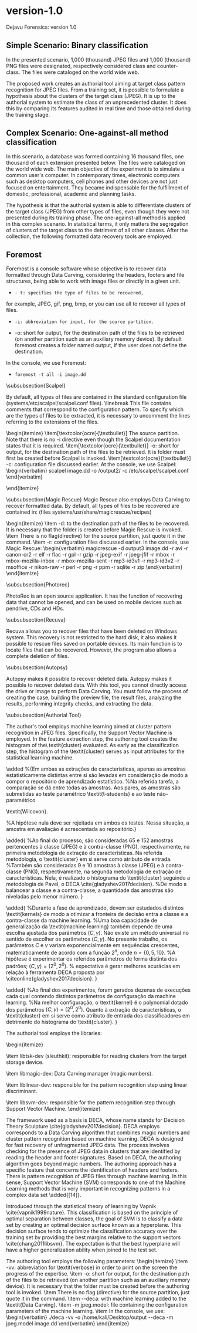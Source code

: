# version-1.0
Dejavu Forensics: version 1.0

## Simple Scenario: Binary classification

In the presented scenario, 1,000 (thousand) JPEG files and 1,000 (thousand) PNG files were designated, respectively considered class and counter-class. The files were cataloged on the world wide web.

The proposed work creates an authorial tool aiming at target class pattern recognition for JPEG files. From a training set, it is possible to formulate a hypothesis about the clusters of the target class (JPEG). It is up to the authorial system to estimate the class of an unprecedented cluster. It does this by comparing its features audited in real time and those obtained during the training stage.

## Complex Scenario: One-against-all method classification

In this scenario, a database was formed containing 16 thousand files, one thousand of each extension presented below.
The files were cataloged on the world wide web. The main objective of the experiment is to simulate a common user's computer. In contemporary times, electronic computers such as desktop computers, cell phones and other devices are not just focused on entertainment. They became indispensable for the fulfillment of domestic, professional, academic and planning tasks.

The hypothesis is that the authorial system is able to differentiate clusters of the target class (JPEG) from other types of files, even though they were not presented during its training phase. The one-against-all method is applied in this complex scenario. In statistical terms, it only matters the segregation of clusters of the target class to the detriment of all other classes.
After the collection, the following formatted data recovery tools are employed.

## Foremost

Foremost is a console software whose objective is to recover data formatted through Data Carving, considering the headers, footers and file structures, being able to work with image files or directly in a given unit.

-	  -	t: specifies the type of files to be recovered, 
for example,  JPEG, gif, png, bmp, 
or you can use all to recover all types of files.
-	  -i: abbreviation for input, for the source partition.
-	 -o: short for output, for the destination path of the files to be retrieved (on another partition such as an auxiliary memory device). By default foremost creates a folder named output, if the user does not define the destination.

In the console, we use Foremost:
-	  foremost -t all -i image.dd

\subsubsection{Scalpel}

By default, all types of files are contained in the standard configuration file (systems/etc/scalpel/scalpel.conf files). \linebreak
This file contains comments that correspond to the configuration pattern. To specify which are the types of files to be extracted, it is necessary to uncomment the lines referring to the extensions of the files.

\begin{itemize}
	\item[\textcolor{ocre}{\textbullet}] 
The source partition. Note that there is no -i directive even though the Scalpel documentation states that it is required.
	\item[\textcolor{ocre}{\textbullet}] 
-o: short for output, for the destination path of the files to be retrieved. It is folder must first be created before Scalpel is invoked.
	\item[\textcolor{ocre}{\textbullet}] 
-c: configuration file discussed earlier.
At the console, we use Scalpel:
\begin{verbatim}
    scalpel image.dd -o /output2/ 
    -c /etc/scalpel/scalpel.conf
\end{verbatim}

\end{itemize}

\subsubsection{Magic Rescue}
Magic Rescue also employs Data Carving to recover formatted data. By default, all types of files to be recovered are contained in:
(files systems/usr/share/magicrescue/recipes)

\begin{itemize}
	\item
-d: to the destination path of the files to be recovered.
It is necessary that the folder is created before Magic Rescue is invoked.
	\item
There is no flag(directive) for the source partition, just quote it in the command.
	\item
-r: configuration files discussed earlier.
In the console, use Magic Rescue:
\begin{verbatim}
    magicrescue -d output3 image.dd  -r avi 
    -r canon-cr2 -r elf -r flac  -r gpl -r gzip 
    -r jpeg-exif -r jpeg-jfif  -r mbox 
    -r mbox-mozilla-inbox  -r mbox-mozilla-sent 
    -r mp3-id3v1 -r mp3-id3v2 -r msoffice 
    -r nikon-raw -r perl -r png -r ppm 
    -r sqlite -r zip
\end{verbatim}
\end{itemize}

\subsubsection{Photorec}

PhotoRec is an open source application. It has the function of recovering data that cannot be opened, and can be used on mobile devices such as pendrive, CDs and HDs.

\subsubsection{Recuva}

Recuva allows you to recover files that have been deleted on Windows system. This recovery is not restricted to the hard disk, it also makes it possible to rescue files saved on portable devices. Its main function is to locate files that can be recovered. However, the program also allows a complete deletion of files.

\subsubsection{Autopsy}

Autopsy makes it possible to recover deleted data.
Autopsy makes it possible to recover deleted data. With this tool, you cannot directly access the drive or image to perform Data Carving. You must follow the process of creating the case, building the preview file, the result files, analyzing the results, performing integrity checks, and extracting the data.


\subsubsection{Authorial Tool}

The author's tool employs machine learning aimed at cluster pattern recognition in JPEG files. Specifically, the Support Vector Machine is employed. 
In the feature extraction step, the authoring tool creates the histogram of the\ textit{cluster} evaluated. As early as the classification step, the histogram of the \textit{cluster} serves as input attributes for the statistical learning machine.

\added %{Em ambas as extrações de características, apenas as amostras estatisticamente distintas entre si são levadas em consideração de modo a compor o repositório de aprendizado estatístico.
%Na referida tarefa, a comparação se dá entre todas as amostras. Aos pares, as amostras são submetidas ao teste paramétrico \textit{t-students} e ao teste não-paramétrico

\textit{Wilcoxon}.

%A hipótese nula deve ser rejeitada em ambos os testes. Nessa situação, a amostra em avaliação é acrescentada ao repositório.}

\added{
%Ao final do processo, são consideradas 65 e 152 amostras pertencentes à classe (JPEG) e à contra-classe (PNG), respectivamente, na primeira metodologia de extração de características. Na referida metodologia, o \textit{cluster} em si serve como atributo de entrada. 
%Também são consideradas 9 e 10 amostras à classe (JPEG) e à contra-classe (PNG), respectivamente, na segunda metodologia de extração de características. Nela, é realizado o histograma do \textit{cluster} seguindo a metodologia de Pavel, o DECA \cite{gladyshev2017decision}. 
%De modo a balancear a classe e a contra-classe, a quantidade das amostras são niveladas pelo menor número.
}

\added{
%Durante a fase de aprendizado, devem ser estudados distintos \textit{kernels} de modo a otimizar a fronteira de decisão entra a classe e a contra-classe da machine learning. 
%Uma boa capacidade de generalização da \textit{machine learning}  também depende de uma escolha ajustada dos parâmetros $(C, \gamma)$. Não existe um método universal no sentido de escolher os parâmetros $(C, \gamma)$. No presente trabalho, os parâmetros $C$ e $\gamma$ variam exponencialmente em sequências crescentes, matematicamente de acordo com a função $2^n$, onde $n=\left \{0, 5, 10 \right \}$. 
%A hipótese é experimentar os referidos parâmetros de forma distinta dos padrões; $(C, \gamma) = (2^{0}, 2^{0})$.
% expectativa é gerar melhores acurácias em relação à ferramenta DECA proposta por \citeonline{gladyshev2017decision}.
}

\added{
%Ao final dos experimentos, foram gerados dezenas de execuções cada qual contendo distintos parâmetros de configuração da machine learning.
%Na melhor configuração, o \textit{kernel} é o polynomial dotado dos parâmetros $(C, \gamma) = (2^{0}, 2^{0})$. Quanto à extração de características, o \textit{cluster} em si serve como atributo de entrada dos classificadores em detrimento do histograma do \textit{cluster}.
}


The authorial tool employs the libraries:


\begin{itemize}

\item 
libtsk-dev (sleuthkit): responsible for reading clusters from the target storage device.

\item
libmagic-dev: Data Carving manager (magic numbers).

\item
liblinear-dev: responsible for the pattern recognition step using linear discriminant.

\item
libsvm-dev: responsible for the pattern recognition step through Support Vector Machine.
\end{itemize}

The framework used as a basis is DECA, whose name stands for Decision Theory Sculpture \cite{gladyshev2017decision}. DECA employs corresponds to a Data Carving algorithm that combines magic numbers and cluster pattern recognition based on machine learning.
DECA is designed for fast recovery of unfragmented JPEG data. The process involves checking for the presence of JPEG data in clusters that are identified by reading the header and footer signatures. 
Based on DECA, the authoring algorithm goes beyond magic numbers. The authoring approach has a specific feature that concerns the identification of headers and footers. 
There is pattern recognition of JPEG files through machine learning.
In this sense, Support Vector Machine (SVM) corresponds to one of the Machine Learning methods that is very important in recognizing patterns in a complex data set \added{[14]}.

Introduced through the statistical theory of learning by Vapnik \cite{vapnik1999nature}. This classification is based on the principle of optimal separation between classes, the goal of SVM is to classify a data set by creating an optimal decision surface known as a hyperplane. This decision surface tends to optimize the classification accuracy over the training set by providing the best margins relative to the support vectors \cite{chang2011libsvm}. The expectation is that the best hyperplane will have a higher generalization ability when joined to the test set.

The authoring tool employs the following parameters:
\begin{itemize}
	\item 
-vv: abbreviation for \textit{verbose} in order to print on the screen the progress of the expertise.
	\item 
-o:  short for output, for the destination path of the files to be retrieved (on another partition such as an auxiliary memory device). It is necessary that the
folder must be created before the authoring tool is invoked.
    \item
There is no flag (directive) for the source partition, just quote it in the command.
	\item 
--deca: with machine learning added to the \textit{Data Carving}. 
	\item 
-m  jpeg.model: file containing the configuration parameters of the machine learning.
\item 
In the console, we use:
\begin{verbatim}
    ./deca -vv -o /home/kali/Desktop/output 
    --deca -m jpeg.model image.dd
\end{verbatim}
\end{itemize}
